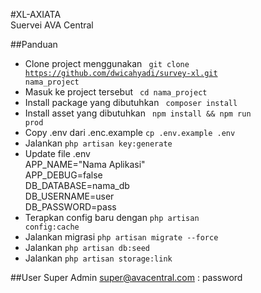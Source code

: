 #XL-AXIATA <br>Suervei AVA Central

##Panduan
* Clone project menggunakan <code> git clone https://github.com/dwicahyadi/survey-xl.git nama_project </code>
* Masuk ke project tersebut <code> cd nama_project </code>
* Install package yang dibutuhkan <code> composer install </code>
* Install asset yang dibutuhkan <code> npm install && npm run prod </code>
* Copy .env dari .enc.example <code>cp .env.example .env</code>
* Jalankan <code>php artisan key:generate</code>
* Update file .env <br>APP_NAME="Nama Aplikasi"<br>APP_DEBUG=false<br>DB_DATABASE=nama_db<br>DB_USERNAME=user<br>DB_PASSWORD=pass<br>  
* Terapkan config baru dengan <code>php artisan config:cache</code>
* Jalankan migrasi <code>php artisan migrate --force</code>
* Jalankan <code>php artisan db:seed</code>
* Jalankan <code>php artisan storage:link</code>

##User Super Admin
super@avacentral.com : password
